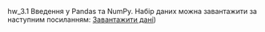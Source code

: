 hw_3.1 Введення у Pandas та NumPy. 
Набір даних можна завантажити за наступним посиланням: [Завантажити дані](https://colab.research.google.com/drive/1JPyz8s3-QAY3lzwaaIwr2EU6xmSiGIex?usp=sharing))
